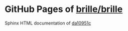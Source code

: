 GitHub Pages of [brille/brille](https://github.com/brille/brille.git)
======================================
Sphinx HTML documentation of [da10951c](https://github.com/brille/brille/tree/da10951c2cc73806943a2124f4b4d0327e91b7ab)
